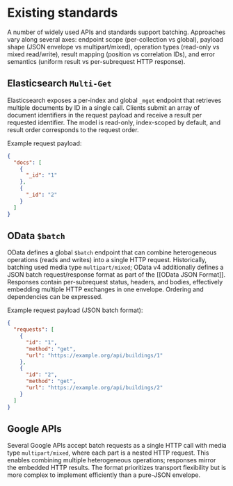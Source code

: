 # Existing standards

A number of widely used APIs and standards support batching. Approaches vary along several axes: endpoint scope (per-collection vs global), payload shape (JSON envelope vs multipart/mixed), operation types (read-only vs mixed read/write), result mapping (position vs correlation IDs), and error semantics (uniform result vs per-subrequest HTTP response).

## Elasticsearch `Multi-Get`

Elasticsearch exposes a per-index and global `_mget` endpoint that retrieves multiple documents by ID in a single call. Clients submit an array of document identifiers in the request payload and receive a result per requested identifier. The model is read-only, index-scoped by default, and result order corresponds to the request order.

Example request payload:

```json
{
  "docs": [
    {
      "_id": "1"
    },
    {
      "_id": "2"
    }
  ]
}
```

## OData `$batch`

OData defines a global `$batch` endpoint that can combine heterogeneous operations (reads and writes) into a single HTTP request. Historically, batching used media type `multipart/mixed`; OData v4 additionally defines a JSON batch request/response format as part of the [[OData JSON Format]]. Responses contain per-subrequest status, headers, and bodies, effectively embedding multiple HTTP exchanges in one envelope. Ordering and dependencies can be expressed.

Example request payload (JSON batch format):

```json
{
  "requests": [
    {
      "id": "1",
      "method": "get",
      "url": "https://example.org/api/buildings/1"
    },
    {
      "id": "2",
      "method": "get",
      "url": "https://example.org/api/buildings/2"
    }
  ]
}
```

## Google APIs

Several Google APIs accept batch requests as a single HTTP call with media type `multipart/mixed`, where each part is a nested HTTP request. This enables combining multiple heterogeneous operations; responses mirror the embedded HTTP results. The format prioritizes transport flexibility but is more complex to implement efficiently than a pure-JSON envelope.
